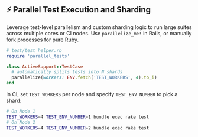 ## ⚡ Parallel Test Execution and Sharding

Leverage test-level parallelism and custom sharding logic to run large suites across multiple cores or CI nodes. Use `parallelize_me!` in Rails, or manually fork processes for pure Ruby.

```ruby
# test/test_helper.rb
require 'parallel_tests'

class ActiveSupport::TestCase
  # automatically splits tests into N shards
  parallelize(workers: ENV.fetch('TEST_WORKERS', 4).to_i)
end
```

In CI, set `TEST_WORKERS` per node and specify `TEST_ENV_NUMBER` to pick a shard:

```bash
# On Node 1
TEST_WORKERS=4 TEST_ENV_NUMBER=1 bundle exec rake test
# On Node 2
TEST_WORKERS=4 TEST_ENV_NUMBER=2 bundle exec rake test
```